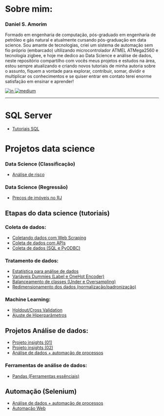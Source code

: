 # Sobre mim:
<h3>Daniel S. Amorim</h3>
Formado em engenharia de computação, pós-graduado em engenharia de petróleo e gás natural e atualmente cursando pós-graduação em data science. Sou amante de tecnologias, criei um sistema de automação sem fio próprio (embarcado) ultilizando microcontrolador ATMEL ATMega2560 e tecnologia zigbee, e hoje me dedico ao Data Science e análise de dados, neste repositório compartilho com vocês meus projetos e estudos na área, estou sempre atualizando e criando novos tutoriais de minha autoria sobre o assunto, fiquem a vontade para explorar, contribuir, somar, dividir e multiplicar os conhecimentos e se quiser entrar em contato terei enorme satisfação em ensinar e aprender!

[![in](https://user-images.githubusercontent.com/115194365/218149812-af1761ae-4954-4fd7-979b-c9a4115accec.jpg)
](https://www.linkedin.com/feed/)
[![medium](https://user-images.githubusercontent.com/115194365/218150242-dfcd7187-7273-4151-af0b-4de0b176c0e0.jpg)
](https://medium.com/@dev.daniel.amorim) 


<hr>

# SQL Server
- [Tutoriais SQL](https://github.com/dev-daniel-amorim/Sql_Server/blob/main/README.md)

# Projetos data science

### Data Science (Classificação)
- [Análise de risco](https://github.com/dev-daniel-amorim/DS-Analise_de_risco_II/blob/main/README.md)

### Data Science (Regressão)
- [Preços de imóveis no RJ](https://github.com/dev-daniel-amorim/DS-Machine_learning)

## Etapas do data science (tutoriais)

### Coleta de dados:

- [Coletando dados com Web Scraping](https://github.com/dev-daniel-amorim/Coleta_de_dados-WebScraping)
- [Coleta de dados com APIs](https://github.com/dev-daniel-amorim/Coleta_de_dados-APIs)
- [Coleta de dados (SQL e PyODBC)](https://github.com/dev-daniel-amorim/PyODBC-Integracao_python_SQL)

### Tratamento de dados:

- [Estatística para análise de dados](https://github.com/dev-daniel-amorim/AD-Estatistica/blob/main/README.md)
- [Variáveis Dummies (Label e OneHot Encoder)](https://github.com/dev-daniel-amorim/DS-Variaveis_Dummies)
- [Balanceamento de classes (Under e Oversampling)](https://github.com/dev-daniel-amorim/DS-Balanceamento_de_classes/blob/main/README.md)
- [Redimensionamento dos dados (normalização/padronização)](https://github.com/dev-daniel-amorim/AD-Norm_Padron/blob/main/README.md)

### Machine Learning:

- [Holdout/Cross Validation](https://github.com/dev-daniel-amorim/ML-Tecnicas)
- [Ajuste de Hiperparâmetros](https://github.com/dev-daniel-amorim/ML-Ajustes_Hiperparametros/blob/main/README.md)

## Projetos Análise de dados:

- [Projeto insights (01)](https://github.com/dev-daniel-amorim/AD-Insights_01)
- [Projeto insights (02)](https://github.com/dev-daniel-amorim/AD-Insights_02)
- [Análise de dados + automação de processos](https://github.com/dev-daniel-amorim/AD-Automacao_de_processos/blob/main/README.md)

### Ferramentas de análise de dados:

- [Pandas (Ferramentas essênciais)](https://github.com/dev-daniel-amorim/Analise_de_dados-Ferramentas)

## Automação (Selenium)

- [Análise de dados + automação de processos](https://github.com/dev-daniel-amorim/AD-Automacao_de_processos/blob/main/README.md)
- [Automação Web](https://github.com/dev-daniel-amorim/DS-Automacao_web)

